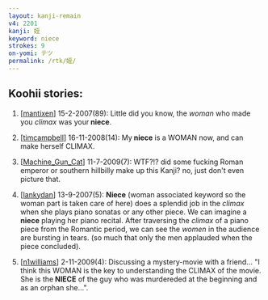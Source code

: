 ```yaml
---
layout: kanji-remain
v4: 2201
kanji: 姪
keyword: niece
strokes: 9
on-yomi: テツ
permalink: /rtk/姪/
---
```


## Koohii stories: 

1) [<a href="http://kanji.koohii.com/profile/mantixen">mantixen</a>] 15-2-2007(89): Little did you know, the <em>woman</em> who made you <em>climax</em> was your<strong> niece</strong>.

2) [<a href="http://kanji.koohii.com/profile/timcampbell">timcampbell</a>] 16-11-2008(14): My<strong> niece</strong> is a WOMAN now, and can make herself CLIMAX.

3) [<a href="http://kanji.koohii.com/profile/Machine_Gun_Cat">Machine_Gun_Cat</a>] 11-7-2009(7): WTF?!? did some fucking Roman emperor or southern hillbilly make up this Kanji? no, just don&#039;t even picture that.

4) [<a href="http://kanji.koohii.com/profile/lankydan">lankydan</a>] 13-9-2007(5): <strong>Niece</strong> (woman associated keyword so the woman part is taken care of here) does a splendid job in the <em>climax</em> when she plays piano sonatas or any other piece. We can imagine a<strong> niece</strong> playing her piano recital. After traversing the <em>climax</em> of a piano piece from the Romantic period, we can see the <em>women</em> in the audience are bursting in tears. (so much that only the men applauded when the piece concluded).

5) [<a href="http://kanji.koohii.com/profile/n1williams">n1williams</a>] 2-11-2009(4): Discussing a mystery-movie with a friend... &quot;I think this WOMAN is the key to understanding the CLIMAX of the movie. She is the<strong> NIECE</strong> of the guy who was murdereded at the beginning and as an orphan she...&quot;.

